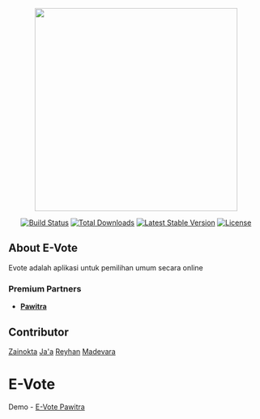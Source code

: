 <p align="center"><a href="https://laravel.com" target="_blank"><img src="https://raw.githubusercontent.com/laravel/art/master/logo-lockup/5%20SVG/2%20CMYK/1%20Full%20Color/laravel-logolockup-cmyk-red.svg" width="400"></a></p>

<p align="center">
<a href="https://travis-ci.org/laravel/framework"><img src="https://travis-ci.org/laravel/framework.svg" alt="Build Status"></a>
<a href="https://packagist.org/packages/laravel/framework"><img src="https://poser.pugx.org/laravel/framework/d/total.svg" alt="Total Downloads"></a>
<a href="https://packagist.org/packages/laravel/framework"><img src="https://poser.pugx.org/laravel/framework/v/stable.svg" alt="Latest Stable Version"></a>
<a href="https://packagist.org/packages/laravel/framework"><img src="https://poser.pugx.org/laravel/framework/license.svg" alt="License"></a>
</p>

## About E-Vote

Evote adalah aplikasi untuk pemilihan umum secara online

### Premium Partners

-   **[Pawitra](https://www.pawitra.net/)**

## Contributor

[Zainokta](https://github.com/zainokta)
[Ja'a](https://github.com/Jaa1104)
[Reyhan](https://github.com/reyreyhan)
[Madevara](https://github.com/madevara24)

# E-Vote

Demo - [E-Vote Pawitra](https://e-vote.pawitra.net/)

